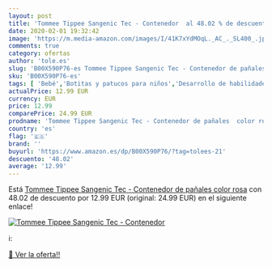 ```yaml
---
layout: post
title: 'Tommee Tippee Sangenic Tec - Contenedor  al 48.02 % de descuento'
date: 2020-02-01 19:32:42
image: 'https://m.media-amazon.com/images/I/41K7xYdMOqL._AC_._SL400_.jpg'
comments: true
category: ofertas
author: 'tole.es'
slug: 'B00X590P76-es Tommee Tippee Sangenic Tec - Contenedor de pañales color rosa'
sku: 'B00X590P76-es'
tags: [ 'Bebé','Botitas y patucos para niños','Desarrollo de habilidades motoras','Juguetes','Juguetes para Bebés y primera infancia','Juguetes para apilar y encajar','Juguetes y juegos','Lactancia y alimentación','Recipientes para comida','Zapatos','Zapatos para bebés','Zapatos para niños','Zapatos y complementos','pañales','tommee', ]
actualPrice: 12.99 EUR
currency: EUR
price: 12.99
comparePrice: 24.99 EUR
prodname: 'Tommee Tippee Sangenic Tec - Contenedor de pañales  color rosa'
country: 'es'
flag: '🇪🇸'
brand: ''
buyurl: 'https://www.amazon.es/dp/B00X590P76/?tag=tolees-21'
descuento: '48.02'
average: '12.99'
---
```


Está [Tommee Tippee Sangenic Tec - Contenedor de pañales  color rosa](https://www.amazon.es/dp/B00X590P76/?tag=tolees-21) con 48.02 de descuento por 12.99 EUR (original: 24.99 EUR) en el siguiente enlace!

[![Tommee Tippee Sangenic Tec - Contenedor ](https://m.media-amazon.com/images/I/41K7xYdMOqL._AC_._SL400_.jpg)](https://www.amazon.es/dp/B00X590P76/?tag=tolees-21)

ℹ️:


[🛒 Ver la oferta!!](https://www.amazon.es/dp/B00X590P76/?tag=tolees-21)
